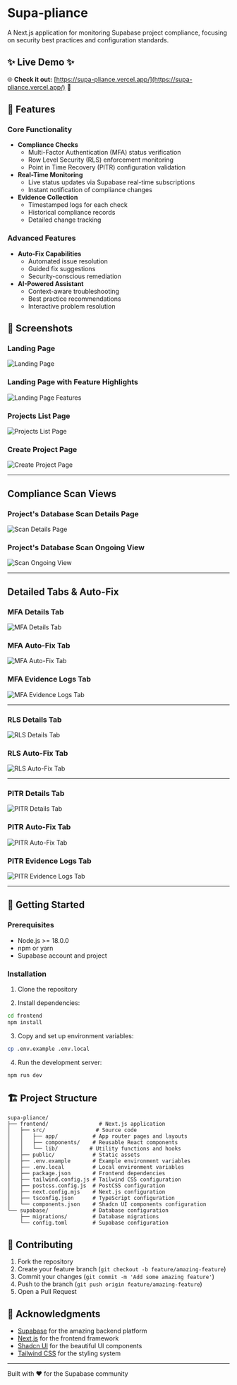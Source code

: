 # Supa-pliance

A Next.js application for monitoring Supabase project compliance, focusing on security best practices and configuration standards.

## ✨ Live Demo ✨

🌐 **Check it out:** [https://supa-pliance.vercel.app/](https://supa-pliance.vercel.app/) 🚀

## 🎯 Features

### Core Functionality
- **Compliance Checks**
  - Multi-Factor Authentication (MFA) status verification
  - Row Level Security (RLS) enforcement monitoring
  - Point in Time Recovery (PITR) configuration validation
- **Real-Time Monitoring**
  - Live status updates via Supabase real-time subscriptions
  - Instant notification of compliance changes
- **Evidence Collection**
  - Timestamped logs for each check
  - Historical compliance records
  - Detailed change tracking

### Advanced Features
- **Auto-Fix Capabilities**
  - Automated issue resolution
  - Guided fix suggestions
  - Security-conscious remediation
- **AI-Powered Assistant**
  - Context-aware troubleshooting
  - Best practice recommendations
  - Interactive problem resolution

## 📸 Screenshots

### Landing Page
![Landing Page](frontend/public/readme/landing_page.png)

### Landing Page with Feature Highlights
![Landing Page Features](frontend/public/readme/landing_page_features.png)

### Projects List Page
![Projects List Page](frontend/public/readme/projects_list_page.png)

### Create Project Page
![Create Project Page](frontend/public/readme/create_project_page.png)

---

## Compliance Scan Views

### Project's Database Scan Details Page
![Scan Details Page](frontend/public/readme/scan_details_page.png)

### Project's Database Scan Ongoing View
![Scan Ongoing View](frontend/public/readme/scan_ongoing_view.png)

---

## Detailed Tabs & Auto-Fix

### MFA Details Tab
![MFA Details Tab](frontend/public/readme/MFA_details_tab.png)

### MFA Auto-Fix Tab
![MFA Auto-Fix Tab](frontend/public/readme/MFA_autofix_tab.png)

### MFA Evidence Logs Tab
![MFA Evidence Logs Tab](frontend/public/readme/MFA_evidence_logs_tab.png)

---

### RLS Details Tab
![RLS Details Tab](frontend/public/readme/RLS_details_tab.png)

### RLS Auto-Fix Tab
![RLS Auto-Fix Tab](frontend/public/readme/RLS_autofix_tab.png)

---

### PITR Details Tab
![PITR Details Tab](frontend/public/readme/PTIR_details_tab.png)

### PITR Auto-Fix Tab
![PITR Auto-Fix Tab](frontend/public/readme/PTIR_autofix_tab.png)

### PITR Evidence Logs Tab
![PITR Evidence Logs Tab](frontend/public/readme/PITR_evidence_logs_tab.png)

---


## 🚀 Getting Started

### Prerequisites
- Node.js >= 18.0.0
- npm or yarn
- Supabase account and project

### Installation

1. Clone the repository

2. Install dependencies:
```bash
cd frontend
npm install
```

3. Copy and set up environment variables:
```bash
cp .env.example .env.local
```

4. Run the development server:
```bash
npm run dev
```

## 🏗️ Project Structure

```
supa-pliance/
├── frontend/                # Next.js application
│   ├── src/                # Source code
│   │   ├── app/           # App router pages and layouts
│   │   ├── components/    # Reusable React components
│   │   └── lib/          # Utility functions and hooks
│   ├── public/            # Static assets
│   ├── .env.example       # Example environment variables
│   ├── .env.local         # Local environment variables
│   ├── package.json       # Frontend dependencies
│   ├── tailwind.config.js # Tailwind CSS configuration
│   ├── postcss.config.js  # PostCSS configuration
│   ├── next.config.mjs    # Next.js configuration
│   ├── tsconfig.json      # TypeScript configuration
│   └── components.json    # Shadcn UI components configuration
└── supabase/              # Database configuration
    ├── migrations/        # Database migrations
    └── config.toml        # Supabase configuration
```

## 🤝 Contributing

1. Fork the repository
2. Create your feature branch (`git checkout -b feature/amazing-feature`)
3. Commit your changes (`git commit -m 'Add some amazing feature'`)
4. Push to the branch (`git push origin feature/amazing-feature`)
5. Open a Pull Request

## 🙏 Acknowledgments

- [Supabase](https://supabase.io/) for the amazing backend platform
- [Next.js](https://nextjs.org/) for the frontend framework
- [Shadcn UI](https://ui.shadcn.com/) for the beautiful UI components
- [Tailwind CSS](https://tailwindcss.com/) for the styling system

---

Built with ❤️ for the Supabase community 
